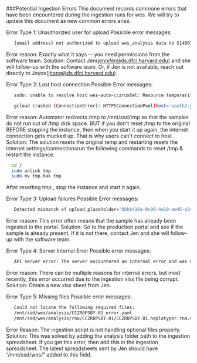 ###Potential Ingestion Errors
This document records commone errors that have been encountered during the ingestion runs for wes.  We will try to update this document as new common errors arise.


Error Type 1: Unauthorized user for upload
Possible error messages:
```bash
   {email address} not authorized to upload wes_analysis data to S1400I.  Please contact a CIDC administrator if you believe this is a mistake.
```
Error reason: Exactly what it says -- you need permissions from the software team.
Solution:
Contact Jen(jennifer@ds.dfci.harvard.edu) and she will follow-up with the software team.  Or, if Jen is not available, reach out directly to Joyce(jhong@ds.dfci.harvard.edu).


Error Type 2: Lost host connection
Possible Error messages:
```bash
   sudo: unable to resolve host wes-auto-cczrus6ml: Resource temporarily unavailable
```
```bash
   gcloud crashed (ConnectionError): HTTPSConnectionPool(host='oauth2.googleapis.com', port=443): Max retries exceeded with url: /token (Caused by NewConnectionError('<urllib3.connection.HTTPSConnection object at 0x7f2d6b3ff470>: Failed to establish a new connection: [Errno -3] Temporary failure in name resolution',))
```
Error reason: Automator redirects /tmp to /mnt/ssd/tmp so that the samples do not run out of /tmp disk space.  BUT if you don't reset /tmp to the original BEFORE stopping the instance, then when you start it up again, the internet connection gets mucked up. That is why users can't connect to host .
Solution:
The solution resets the original temp and restarting resets the internet settings/connectionsrun the following commands to reset /tmp & restart the instance.
```bash
  cd /
  sudo unlink tmp
  sudo mv tmp.bak tmp
```
After resetting tmp , stop the instance and start it again.

Error Type 3: Upload failures
Possible Error messages:
```bash
   Detected mismatch of upload_placeholder='0bbb416e-0c90-4e10-ae45-a343ceb3c125' and upload_placeholder='2a0adbb9-2352-4b6b-97ff-79eb495297c9' in run_id='CCZRFQ92Y.01'
```
Error reason: This error often means that the sample has already been ingested to the portal.
Solution: Go to the production portal and see if the sample is already present.  If it is not there, contact Jen and she will follow-up with the software team.

Error Type 4: Server Internal Error
Possible error messages:
```bash
   API server error: The server encountered an internal error and was unable to complete your request.
```
Error reason: There can be multiple reasons for internal errors, but most recently, this error occurred due to the ingestion xlsx file being corrupt.
Solution:
Obtain a new xlsx sheet from Jen.


Error Type 5: Missing files
Possible error messages:
```bash
   Could not locate the following required files:
   /mnt/ssd/wes/analysis/CCZR0PSBY.01_error.yaml
   /mnt/ssd/wes/analysis/rna/CCZR0PSBY.01/CCZR0PSBY.01.haplotyper.rna.vcf.gz, /mnt/ssd/wes/analysis/rna/CCZR0PSBY.01/CCZR0PSBY.01_tnscope.filter.neoantigen.vep.rna.vcf
```
Error Reason: The ingestion script is not handling optional files properly.
Solution:
This was solved by adding the analysis folder path to the ingestion spreadsheet.
If you get this error, then add this in the ingestion spreadsheet.  The latest spreadsheets sent by Jen should have “/mnt/ssd/wes/” added to this field.
